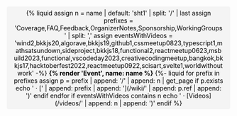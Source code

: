 <nav style="padding: 0.25em 1em; background: #f4f4f4; border-radius: 0.25rem; text-align: center; border: 2px solid #f4f4f4; color:black;">
<div style="margin: -1em 0">

{% liquid
assign n = name | default: 'sht1' | split: '/' | last
assign prefixes = 'Coverage,FAQ,Feedback,OrganizerNotes,Sponsorship,WorkingGroups' | split: ','
assign eventsWithVideos = 'wind2,bkkjs20,algorave,bkkjs19,github1,cssmeetup0823,typescript1,mathsatsundown,sideproject,bkkjs18,functional2,reactmeetup0623,msbuild2023,functional,vscodeday2023,creativecodingmeetup,bangkok,bkkjs17,hacktoberfest2022,reactmeetup0922,scisart,svelte1,worldwithoutwork'
-%}
**{% render 'Event', name: name %}**
{%- liquid
for prefix in prefixes
  assign p = prefix | append: '/' | append: n | get_page
  if p.exists
    echo ' &middot; [' | append: prefix | append: '](/wiki/' | append: p.ref | append: ')'
  endif
endfor
if eventsWithVideos contains n
  echo ' &middot; [Videos](/videos/' | append: n | append: ')'
endif
%}

</div>
</nav>